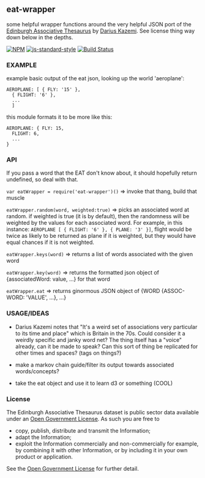 eat-wrapper
----------------

some helpful wrapper functions around the very helpful JSON port of the [Edinburgh Associative Thesaurus](http://www.eat.rl.ac.uk/) by [Darius Kazemi](https://github.com/dariusk/ea-thesaurus). See license thing way down below in the depths. 

[![NPM](https://nodei.co/npm/eat-wrapper.png)](https://nodei.co/npm/eat-wrapper/) [![js-standard-style](https://img.shields.io/badge/code%20style-standard-brightgreen.svg?style=flat)](https://github.com/feross/standard) [![Build Status](https://secure.travis-ci.org/coleww/eat-wrapper.png)](http://travis-ci.org/coleww/eat-wrapper)

### EXAMPLE

example basic output of the eat json, looking up the world 'aeroplane':

```
AEROPLANE: [ { FLY: '15' },
  { FLIGHT: '6' },
  ...
  ]
```

this module formats it to be more like this:

```
AEROPLANE: { FLY: 15,
  FLIGHT: 6,
  ...
}

```

### API

If you pass a word that the EAT don't know about, it should hopefully return undefined, so deal with that.

`var eatWrapper = require('eat-wrapper')()`
=> invoke that thang, build that muscle

`eatWrapper.random(word, weighted:true)`
=> picks an associated word at random. if weighted is true (it is by default), then the randomness will be weighted by the values for each associated word.
For example, in this instance: `AEROPLANE [ { FLIGHT: '6' }, { PLANE: '3' }]`, flight would be twice as likely to be returned as plane if it is weighted, but they would have equal chances if it is not weighted.

`eatWrapper.keys(word)`
=> returns a list of words associated with the given word

`eatWrapper.key(word)`
=> returns the formatted json object of {associatedWord: value, ...} for that word

`eatWrapper.eat`
=> returns ginormous JSON object of {WORD {ASSOC-WORD: 'VALUE', ...}, ...}

### USAGE/IDEAS

- Darius Kazemi notes that "It's a weird set of associations very particular to its time and place" which is Britain in the 70s.  Could consider it a weirdly specific and janky word net? The thing itself has a "voice" already, can it be made to speak? Can this sort of thing be replicated for other times and spaces? (tags on things?)

- make a markov chain guide/filter its output towards associated words/concepts? 

- take the eat object and use it to learn d3 or something (COOL)


### License
The Edinburgh Associative Thesaurus dataset is public sector data available under an [Open Government License](http://www.nationalarchives.gov.uk/doc/open-government-licence/version/3/). As such you are free to

* copy, publish, distribute and transmit the Information;
* adapt the Information;
* exploit the Information commercially and non-commercially for example, by combining it with other Information, or by including it in your own product or application.

See the [Open Government License](http://www.nationalarchives.gov.uk/doc/open-government-licence/version/3/) for further detail.